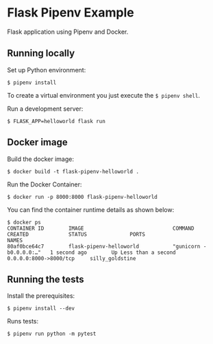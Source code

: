 # Flask Pipenv Example


Flask application using Pipenv and Docker.

## Running locally

Set up Python environment:

```shell
$ pipenv install
```

To create a virtual environment you just execute the `$ pipenv shell`.

Run a development server:

```shell
$ FLASK_APP=helloworld flask run
```

## Docker image

Build the docker image:

```shell
$ docker build -t flask-pipenv-helloworld .
```

Run the Docker Container:

```shell
$ docker run -p 8000:8000 flask-pipenv-helloworld
```

You can find the container runtime details as shown below:

```shell
$ docker ps
CONTAINER ID        IMAGE                             COMMAND                  CREATED             STATUS              PORTS                      NAMES
80af0bce64c7        flask-pipenv-helloworld           "gunicorn -b0.0.0.0:…"   1 second ago        Up Less than a second   0.0.0.0:8000->8000/tcp     silly_goldstine
```

## Running the tests

Install the prerequisites:

```shell
$ pipenv install --dev
```

Runs tests:

```shell
$ pipenv run python -m pytest
```
